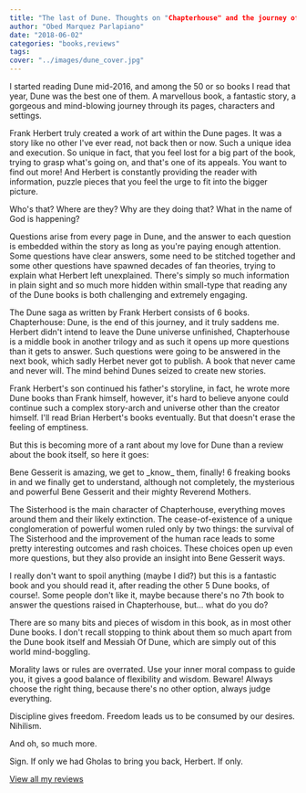 ```yaml
---
title: "The last of Dune. Thoughts on "Chapterhouse" and the journey of reading Dune."
author: "Obed Marquez Parlapiano"
date: "2018-06-02"
categories: "books,reviews"
tags:
cover: "../images/dune_cover.jpg"
---
```


I started reading Dune mid-2016, and among the 50 or so books I read that year, Dune was the best one of them. A marvellous book, a fantastic story, a gorgeous and mind-blowing journey through its pages, characters and settings.

Frank Herbert truly created a work of art within the Dune pages. It was a story like no other I've ever read, not back then or now. Such a unique idea and execution. So unique in fact, that you feel lost for a big part of the book, trying to grasp what's going on, and that's one of its appeals. You want to find out more! And Herbert is constantly providing the reader with information, puzzle pieces that you feel the urge to fit into the bigger picture.

Who's that? Where are they? Why are they doing that? What in the name of God is happening?

Questions arise from every page in Dune, and the answer to each question is embedded within the story as long as you're paying enough attention. Some questions have clear answers, some need to be stitched together and some other questions have spawned decades of fan theories, trying to explain what Herbert left unexplained. There's simply so much information in plain sight and so much more hidden within small-type that reading any of the Dune books is both challenging and extremely engaging.

The Dune saga as written by Frank Herbert consists of 6 books. Chapterhouse: Dune, is the end of this journey, and it truly saddens me. Herbert didn't intend to leave the Dune universe unfinished, Chapterhouse is a middle book in another trilogy and as such it opens up more questions than it gets to answer. Such questions were going to be answered in the next book, which sadly Herbet never got to publish. A book that never came and never will. The mind behind Dunes seized to create new stories.

Frank Herbert's son continued his father's storyline, in fact, he wrote more Dune books than Frank himself, however, it's hard to believe anyone could continue such a complex story-arch and universe other than the creator himself. I'll read Brian Herbert's books eventually. But that doesn't erase the feeling of emptiness.

But this is becoming more of a rant about my love for Dune than a review about the book itself, so here it goes:

Bene Gesserit is amazing, we get to \_know\_ them, finally! 6 freaking books in and we finally get to understand, although not completely, the mysterious and powerful Bene Gesserit and their mighty Reverend Mothers.

The Sisterhood is the main character of Chapterhouse, everything moves around them and their likely extinction. The cease-of-existence of a unique conglomeration of powerful women ruled only by two things: the survival of The Sisterhood and the improvement of the human race leads to some pretty interesting outcomes and rash choices. These choices open up even more questions, but they also provide an insight into Bene Gesserit ways.

I really don't want to spoil anything (maybe I did?) but this is a fantastic book and you should read it, after reading the other 5 Dune books, of course!. Some people don't like it, maybe because there's no 7th book to answer the questions raised in Chapterhouse, but... what do you do?

There are so many bits and pieces of wisdom in this book, as in most other Dune books. I don't recall stopping to think about them so much apart from the Dune book itself and Messiah Of Dune, which are simply out of this world mind-boggling.

Morality laws or rules are overrated. Use your inner moral compass to guide you, it gives a good balance of flexibility and wisdom. Beware! Always choose the right thing, because there's no other option, always judge everything.

Discipline gives freedom. Freedom leads us to be consumed by our desires. Nihilism.

And oh, so much more.

Sign. If only we had Gholas to bring you back, Herbert. If only.

[View all my reviews](https://obedparla.com/category/books/)
